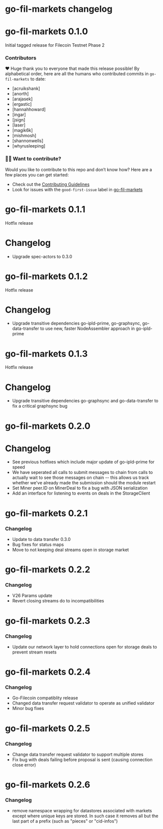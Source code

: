 # go-fil-markets changelog

# go-fil-markets 0.1.0

Initial tagged release for Filecoin Testnet Phase 2

### Contributors

❤️ Huge thank you to everyone that made this release possible! By alphabetical order, here are all the humans who contributed commits in `go-fil-markets` to date:

- [acruikshank]
- [anorth]
- [arajasek]
- [ergastic]
- [hannahhoward]
- [ingar]
- [jsign]
- [laser]
- [magik6k]
- [mishmosh]
- [shannonwells]
- [whyrusleeping]

### 🙌🏽 Want to contribute?

Would you like to contribute to this repo and don’t know how? Here are a few places you can get started:

- Check out the [Contributing Guidelines](https://github.com/filecoin-project/go-fil-markets/blob/master/CONTRIBUTING.md)
- Look for issues with the `good-first-issue` label in [go-fil-markets](https://github.com/filecoin-project/go-fil-markets/issues?utf8=%E2%9C%93&q=is%3Aissue+is%3Aopen+label%3A%22e-good-first-issue%22+)

# go-fil-markets 0.1.1

Hotfix release

# Changelog

- Upgrade spec-actors to 0.3.0

# go-fil-markets 0.1.2

Hotfix release

# Changelog

- Upgrade transitive dependencies go-ipld-prime, go-graphsync, go-data-transfer to use new, faster NodeAssembler approach in go-ipld-prime

# go-fil-markets 0.1.3

Hotfix release

# Changelog

- Upgrade transitive dependencies go-graphsync and go-data-transfer to fix a critical graphsync bug

# go-fil-markets 0.2.0

# Changelog

- See previous hotfixes which include major update of go-ipld-prime for speed
- We have seperated all calls to submit messages to chain from calls to actually
wait to see those messages on chain -- this allows us track whether we've already made the submission should the module restart
- Set Miner peer.ID on MinerDeal to fix a bug with JSON serialization
- Add an interface for listening to events on deals in the StorageClient

# go-fil-markets 0.2.1

### Changelog

- Update to data transfer 0.3.0
- Bug fixes for status maps
- Move to not keeping deal streams open in storage market

# go-fil-markets 0.2.2

### Changelog

- V26 Params update
- Revert closing streams do to incompatibilities

# go-fil-markets 0.2.3

### Changelog

- Update our network layer to hold connections open for storage deals to prevent stream resets

# go-fil-markets 0.2.4

### Changelog

- Go-Filecoin compatiblity release
- Changed data transfer request validator to operate as unified validator
- Minor bug fixes

# go-fil-markets 0.2.5

### Changelog

- Change data transfer request validator to support multiple stores
- Fix bug with deals failing before proposal is sent (causing connection close error)

# go-fil-markets 0.2.6
### Changelog
* remove namespace wrapping for datastores associated with markets except where unique keys
 are stored. In such case it removes all but the last part of a prefix (such as "pieces" or
  "cid-infos")